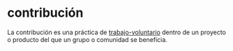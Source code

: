 # contribución

La contribución es una práctica de [trabajo-voluntario](trabajo-voluntario.md) dentro de un proyecto o producto del que un grupo o comunidad se beneficia.
